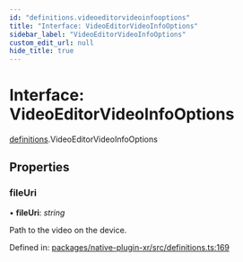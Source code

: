 ```yaml
---
id: "definitions.videoeditorvideoinfooptions"
title: "Interface: VideoEditorVideoInfoOptions"
sidebar_label: "VideoEditorVideoInfoOptions"
custom_edit_url: null
hide_title: true
---
```


# Interface: VideoEditorVideoInfoOptions

[definitions](../modules/definitions.md).VideoEditorVideoInfoOptions

## Properties

### fileUri

• **fileUri**: *string*

Path to the video on the device.

Defined in: [packages/native-plugin-xr/src/definitions.ts:169](https://github.com/xr3ngine/xr3ngine/blob/a16a45d7e/packages/native-plugin-xr/src/definitions.ts#L169)
